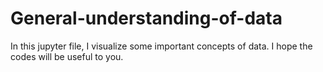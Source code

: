 # General-understanding-of-data
In this jupyter file, I visualize some important concepts of data. I hope the codes will be useful to you.
